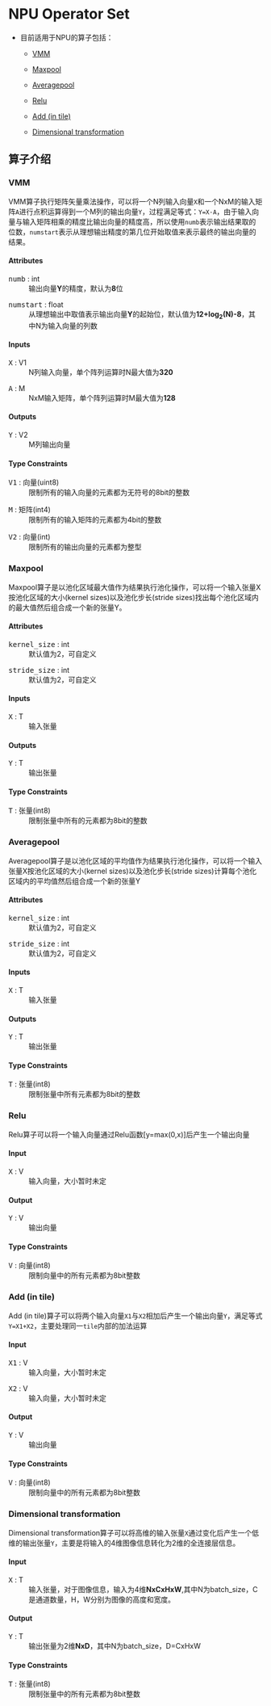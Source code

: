 # NPU Operator Set

* 目前适用于NPU的算子包括：
  
  * <a href="#VMM">VMM</a>
  * <a href="#Maxpool">Maxpool</a>
  
  * <a href="#Averagepool">Averagepool</a>
  * <a href="#Relu">Relu</a>
  
  * <a href="#Add (in tile)">Add (in tile)</a>
  * <a href="#Dimensional transformation">Dimensional transformation</a>



## 算子介绍
### <a name="VMM">**VMM**</a>

  VMM算子执行矩阵矢量乘法操作，可以将一个N列输入向量`X`和一个NxM的输入矩阵`A`进行点积运算得到一个M列的输出向量`Y`，过程满足等式：`Y=X·A`，由于输入向量与输入矩阵相乘的精度比输出向量的精度高，所以使用`numb`表示输出结果取的位数，`numstart`表示从理想输出精度的第几位开始取值来表示最终的输出向量的结果。

#### Attributes

<dl>
<dt><tt>numb</tt> : int</dt>
<dd>输出向量<b>Y</b>的精度，默认为<B>8</B>位</dd>
</dl>

<dl>
<dt><tt>numstart</tt> : float</dt>
<dd>从理想输出中取值表示输出向量<b>Y</b>的起始位，默认值为<b>12+log<sub>2</sub>(N)-8</b>，其中N为输入向量的列数</dd>
</dl>

#### Inputs

<dl>
<dt><tt>X</tt> : V1</dt>
<dd>N列输入向量，单个阵列运算时N最大值为<B>320</B></dd>
</dl>

<dl>
<dt><tt>A</tt> : M</dt>
<dd>NxM输入矩阵，单个阵列运算时M最大值为<B>128</B></dd>
</dl>



#### Outputs

<dl>
<dt><tt>Y</tt> : V2</dt>
<dd>M列输出向量</dd>
</dl>



#### Type Constraints

<dl>
<dt><tt>V1</tt> : 向量(uint8)</dt>
<dd>限制所有的输入向量的元素都为无符号的8bit的整数</dd>
</dl>

<dl>
<dt><tt>M</tt> : 矩阵(int4)</dt>
<dd>限制所有的输入矩阵的元素都为4bit的整数</dd>
</dl>
<dl>
<dt><tt>V2</tt> : 向量(int)</dt>
<dd>限制所有的输出向量的元素都为整型</dd>
</dl>


### <a name="Maxpool"></a><a name="Maxpool">**Maxpool**</a>

Maxpool算子是以池化区域最大值作为结果执行池化操作，可以将一个输入张量X按池化区域的大小(kernel sizes)以及池化步长(stride sizes)找出每个池化区域内的最大值然后组合成一个新的张量Y。

#### Attributes

<dl>
<dt><tt>kernel_size</tt> : int</dt>
<dd>默认值为2，可自定义</dd>
</dl>

<dl>
<dt><tt>stride_size</tt> : int</dt>
<dd>默认值为2，可自定义</dd>
</dl>

#### Inputs

<dl>
<dt><tt>X</tt> : T</dt>
<dd>输入张量</dd>
</dl>


#### Outputs

<dl>
<dt><tt>Y</tt> : T</dt>
<dd>输出张量</dd>
</dl>


#### Type Constraints

<dl>
<dt><tt>T</tt> : 张量(int8)</dt>
<dd>限制张量中所有的元素都为8bit的整数</dd>
</dl>



### <a name="Averagepool"></a><a name="Averagepool">**Averagepool**</a>

Averagepool算子是以池化区域的平均值作为结果执行池化操作，可以将一个输入张量X按池化区域的大小(kernel sizes)以及池化步长(stride sizes)计算每个池化区域内的平均值然后组合成一个新的张量Y

#### Attributes

<dl>
<dt><tt>kernel_size</tt> : int</dt>
<dd>默认值为2，可自定义</dd>
</dl>

<dl>
<dt><tt>stride_size</tt> : int</dt>
<dd>默认值为2，可自定义</dd>
</dl>

#### Inputs

<dl>
<dt><tt>X</tt> : T</dt>
<dd>输入张量</dd>
</dl>


#### Outputs

<dl>
<dt><tt>Y</tt> : T</dt>
<dd>输出张量</dd>
</dl>


#### Type Constraints

<dl>
<dt><tt>T</tt> : 张量(int8)</dt>
<dd>限制张量中所有元素都为8bit的整数</dd>
</dl>



### <a name="Relu"></a><a name="Relu">**Relu**</a>

Relu算子可以将一个输入向量通过Relu函数[y=max(0,x)]后产生一个输出向量

#### Input

<dl>
<dt><tt>X</tt> : V</dt>
<dd>输入向量，大小暂时未定</dd>
</dl>



#### Output

<dl>
<dt><tt>Y</tt> : V</dt>
<dd>输出向量</dd>
</dl>


#### Type Constraints

<dl>
<dt><tt>V</tt> : 向量(int8)</dt>
<dd>限制向量中的所有元素都为8bit整数</dd>
</dl>


### <a name="Add (in tile)"></a><a name="Add (in tile)">**Add (in tile)**</a>

Add (in tile)算子可以将两个输入向量`X1`与`X2`相加后产生一个输出向量`Y`，满足等式`Y=X1+X2`，主要处理同一`tile`内部的加法运算

#### Input

<dl>
<dt><tt>X1</tt> : V</dt>
<dd>输入向量，大小暂时未定</dd>
</dl>

<dl>
<dt><tt>X2</tt> : V</dt>
<dd>输入向量，大小暂时未定</dd>
</dl>

#### Output

<dl>
<dt><tt>Y</tt> : V</dt>
<dd>输出向量</dd>
</dl>



#### Type Constraints

<dl>
<dt><tt>V</tt> : 向量(int8)</dt>
<dd>限制向量中的所有元素都为8bit整数</dd>
</dl>


### <a name=" Dimensional transformation"></a><a name="Dimensional transformation">**Dimensional transformation**</a>

Dimensional transformation算子可以将高维的输入张量`X`通过变化后产生一个低维的输出张量`Y`，主要是将输入的4维图像信息转化为2维的全连接层信息。

#### Input

<dl>
<dt><tt>X</tt> : T</dt>
<dd>输入张量，对于图像信息，输入为4维<b>NxCxHxW</b>,其中N为batch_size，C是通道数量，H，W分别为图像的高度和宽度。</dd>
</dl>



#### Output

<dl>
<dt><tt>Y</tt> : T</dt>
<dd>输出张量为2维<B>NxD</B>，其中N为batch_size，D=CxHxW</dd>
</dl>



#### Type Constraints

<dl>
<dt><tt>T</tt> : 张量(int8)</dt>
<dd>限制张量中的所有元素都为8bit整数</dd>
</dl>




